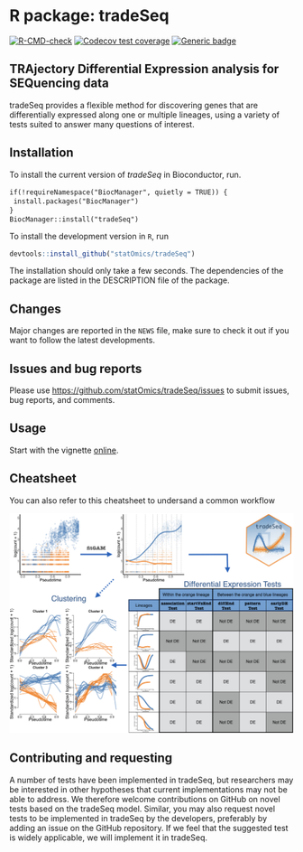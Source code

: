 # R package: tradeSeq

  <!-- badges: start -->
  [![R-CMD-check](https://github.com/statOmics/tradeSeq/workflows/R-CMD-check/badge.svg?branch=master)](https://github.com/statOmics/tradeSeq/actions)
  [![Codecov test coverage](https://codecov.io/gh/statOmics/tradeSeq/branch/master/graph/badge.svg)](https://codecov.io/gh/statOmics/tradeSeq?branch=master)
  [![Generic badge](https://img.shields.io/static/v1?label=DOI&message=10.1038/s41467-020-14766-3&color=brightgreen)](https://www.nature.com/articles/s41467-020-14766-3)
  <!-- badges: end -->

## TRAjectory Differential Expression analysis for SEQuencing data

tradeSeq provides a flexible method for discovering genes that are differentially expressed along one or multiple lineages, using a variety of tests suited to answer many questions of interest.

## Installation

To install the current version of *tradeSeq* in Bioconductor, run.

```
if(!requireNamespace("BiocManager", quietly = TRUE)) {
 install.packages("BiocManager") 
}
BiocManager::install("tradeSeq")
```

To install the development version in `R`, run 

```r
devtools::install_github("statOmics/tradeSeq")
```

The installation should only take a few seconds.
The dependencies of the package are listed in the DESCRIPTION file of the package.

## Changes

Major changes are reported in the `NEWS` file, make sure to check it out if you want to follow the latest developments.

## Issues and bug reports

Please use https://github.com/statOmics/tradeSeq/issues to submit issues, bug reports, and comments.

## Usage 

Start with the vignette [online](https://statomics.github.io/tradeSeq/articles/tradeSeq.html).

## Cheatsheet

You can also refer to this cheatsheet to undersand a common workflow

![](vignettes/cheatsheet_highRes.jpeg)

## Contributing and requesting

A number of tests have been implemented in tradeSeq, but researchers may be interested in other hypotheses that current implementations may not be able to address. We therefore welcome contributions on GitHub on novel tests based on the tradeSeq model.
Similar, you may also request novel tests to be implemented in tradeSeq by the developers, preferably by adding an issue on the GitHub repository. If we feel that the suggested test is widely applicable, we will implement it in tradeSeq.
